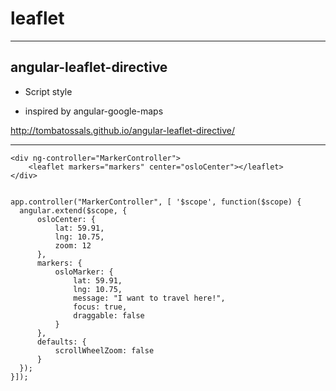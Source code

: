 #  leaflet

---

## angular-leaflet-directive

* Script style

* inspired by angular-google-maps

<http://tombatossals.github.io/angular-leaflet-directive/>

---

```
<div ng-controller="MarkerController">
    <leaflet markers="markers" center="osloCenter"></leaflet>
</div>

```

```

app.controller("MarkerController", [ '$scope', function($scope) {
  angular.extend($scope, {
      osloCenter: {
          lat: 59.91,
          lng: 10.75,
          zoom: 12
      },
      markers: {
          osloMarker: {
              lat: 59.91,
              lng: 10.75,
              message: "I want to travel here!",
              focus: true,
              draggable: false
          }
      },
      defaults: {
          scrollWheelZoom: false
      }
  });
}]);

```
